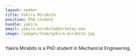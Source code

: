 ```yaml
---
layout: member
title: Yakira Mirabito
position: PhD student
handle: yakira
email: yakira.mirabito@berkeley.edu
image: /images/team/yakira-mirabito.jpg
---
```


Yakira Mirabito is a PhD student in Mechanical Engineering.